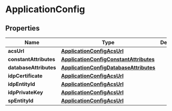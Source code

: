 
# ApplicationConfig

## Properties
Name | Type | Description | Notes
------------ | ------------- | ------------- | -------------
**acsUrl** | [**ApplicationConfigAcsUrl**](ApplicationConfigAcsUrl.md) |  |  [optional]
**constantAttributes** | [**ApplicationConfigConstantAttributes**](ApplicationConfigConstantAttributes.md) |  |  [optional]
**databaseAttributes** | [**ApplicationConfigDatabaseAttributes**](ApplicationConfigDatabaseAttributes.md) |  |  [optional]
**idpCertificate** | [**ApplicationConfigAcsUrl**](ApplicationConfigAcsUrl.md) |  |  [optional]
**idpEntityId** | [**ApplicationConfigAcsUrl**](ApplicationConfigAcsUrl.md) |  |  [optional]
**idpPrivateKey** | [**ApplicationConfigAcsUrl**](ApplicationConfigAcsUrl.md) |  |  [optional]
**spEntityId** | [**ApplicationConfigAcsUrl**](ApplicationConfigAcsUrl.md) |  |  [optional]



